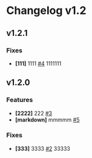 # Changelog v1.2

## v1.2.1

### Fixes


 - **[111]** 1111 [#4](https://api.github.com/repos/shvgn/deckhouse/issues/4)
    1111111



## v1.2.0

### Features


 - **[2222]** 222 [#3](https://api.github.com/repos/shvgn/deckhouse/issues/3)
 - **[markdown]** mmmmm [#5](https://api.github.com/repos/shvgn/deckhouse/issues/5)

### Fixes


 - **[333]** 3333 [#2](https://api.github.com/repos/shvgn/deckhouse/issues/2)
    33333


